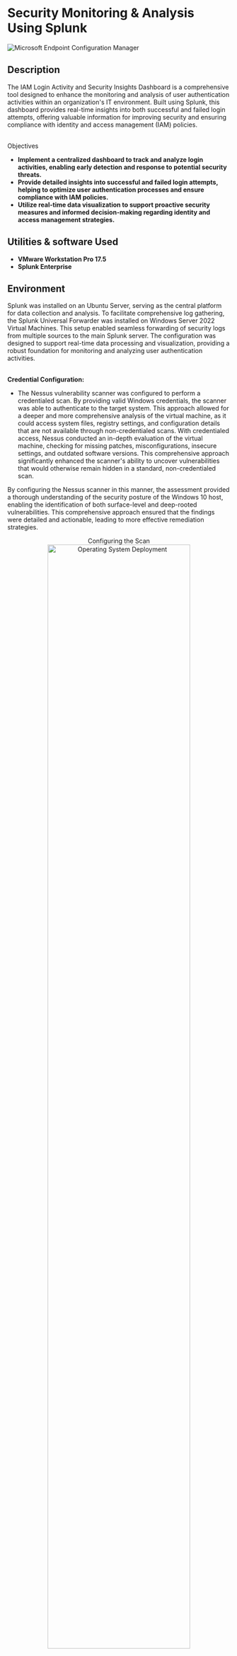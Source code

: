<h1>Security Monitoring & Analysis Using Splunk</h1>

 <img src="https://i.imgur.com/kpG6B6z.png" alt="Microsoft Endpoint Configuration Manager" class="header-image">

<h2>Description</h2>
The IAM Login Activity and Security Insights Dashboard is a comprehensive tool designed to enhance the monitoring and analysis of user authentication activities within an organization's IT environment. Built using Splunk, this dashboard provides real-time insights into both successful and failed login attempts, offering valuable information for improving security and ensuring compliance with identity and access management (IAM) policies.
<br />
<br />

Objectives
 
 - <b>Implement a centralized dashboard to track and analyze login activities, enabling early detection and response to potential security threats. </b>
 - <b>Provide detailed insights into successful and failed login attempts, helping to optimize user authentication processes and ensure compliance with IAM policies. </b>
 - <b>Utilize real-time data visualization to support proactive security measures and informed decision-making regarding identity and access management strategies. </b>


<h2>Utilities & software Used</h2>

- <b>VMware Workstation Pro 17.5</b>
- <b>Splunk Enterprise</b>

<h2>Environment</h2>
Splunk was installed on an Ubuntu Server, serving as the central platform for data collection and analysis. To facilitate comprehensive log gathering, the Splunk Universal Forwarder was installed on Windows Server 2022 Virtual Machines. This setup enabled seamless forwarding of security logs from multiple sources to the main Splunk server. The configuration was designed to support real-time data processing and visualization, providing a robust foundation for monitoring and analyzing user authentication activities.
<br />
<br />



<b>Credential Configuration:</b>
 
 - The Nessus vulnerability scanner was configured to perform a credentialed scan. By providing valid Windows credentials, the scanner was able to authenticate to the target system. This approach allowed for a deeper and more comprehensive analysis of the virtual machine, as it could access system files, registry settings, and configuration details that are not available through non-credentialed scans. With credentialed access, Nessus conducted an in-depth evaluation of the virtual machine, checking for missing patches, misconfigurations, insecure settings, and outdated software versions. This comprehensive approach significantly enhanced the scanner's ability to uncover vulnerabilities that would otherwise remain hidden in a standard, non-credentialed scan.

By configuring the Nessus scanner in this manner, the assessment provided a thorough understanding of the security posture of the Windows 10 host, enabling the identification of both surface-level and deep-rooted vulnerabilities. This comprehensive approach ensured that the findings were detailed and actionable, leading to more effective remediation strategies.

<p align="center">
Configuring the Scan <br/>
<img src="https://i.imgur.com/NDEx8CI.png" height="80%" width="80%" alt="Operating System Deployment"/>

<p align="center">
Configuring the Scan cont. <br/>
<img src="https://i.imgur.com/305bLyK.png" height="80%" width="80%" alt="Operating System Deployment"/>

 

<h2>Initial Scan </h2>
The initial scan revealed a total of 392 vulnerabilities, categorized as follows:

- <b>Critical Vulnerabilities: 33</b>


- <b>High Vulnerabilities: 119</b>


- <b>Medium, Low, and Informational Vulnerabilities: 240</b>

Missing Microsoft Security Updates:

- A substantial number of critical vulnerabilities were due to missing security updates from Microsoft. These updates are essential as they often contain patches for recently discovered security flaws that can be exploited by attackers.

- Specific examples included vulnerabilities in Windows operating system components that could allow for remote code execution, privilege escalation, and other severe impacts.

Outdated Microsoft Edge:

- Another significant portion of critical vulnerabilities was related to the outdated Microsoft Edge browser. An outdated browser can have multiple security holes that might be exploited to compromise the system.

- The identified issues included vulnerabilities that could be used for remote code execution, information disclosure, and bypassing security features.

<p align="center">
Scan 1 Vulnerabilities <br/>
<img src="https://i.imgur.com/7qPDh8p.png" height="80%" width="80%" alt="Operating System Deployment"/>

<p align="center">
Scan 1 Vulnerabilities cont. <br/>
<img src="https://i.imgur.com/pQWuBiQ.png" height="80%" width="80%" alt="Operating System Deployment"/>

<p align="center">
Scan 1 Vulnerabilities cont. <br/>
<img src="https://i.imgur.com/krWo0MR.png" height="80%" width="80%" alt="Operating System Deployment"/>








<h2>Initial Remediations </h2>
The goal was to remediate all critical and high vulnerabilities. The remediation process involved the following steps:

<b>Applying Microsoft Security Updates:</b>
- Ensure the Windows Update service was enabled and fully functional.
- Manually initiated the update process to apply all pending critical security updates.
- Configured automatic updates to ensure future updates would be applied promptly.

<b>Updating Microsoft Edge:</b>
- Downloaded and installed the latest version of Microsoft Edge from the official Microsoft website.
- Enabled automatic updates for Edge to ensure it remains up-to-date.

<b>Updating Microsoft Store Apps:</b>
- Updated all Microsoft-installed apps through the Microsoft Store, including addressing vulnerabilities in Microsoft 365 Office apps.
- This step was crucial to mitigate specific critical vulnerabilities found in these applications.

<b>Updating Microsoft Software:</b>
- Performed a comprehensive update of all Microsoft software to the latest versions.
- This included addressing critical vulnerabilities due to absent security updates across various Microsoft products.

<b>Re-scanning and Verification:</b>
- After applying the necessary updates, a re-scan was conducted using Tenable Nessus to verify that the critical and high vulnerabilities had been successfully remediated.
- The re-scan confirmed a significant reduction in the number of critical and high vulnerabilities, demonstrating the effectiveness of the remediation efforts.

<p align="center">
Nessus Suggested Remediations <br/>
<img src="https://i.imgur.com/qKCKm07.png" height="80%" width="80%" alt="Operating System Deployment"/>





<h2>Scan 2 </h2>
The second scan resulted in 124 vulnerabilities, with 1 critical vulnerability and 1 high vulnerability. The critical vulnerability was due to Microsoft Internet Explorer lacking support for new security patches. Nessus marked this vulnerability as critical because it likely contained multiple security issues. The recommended solution was to either upgrade to a supported version of Internet Explorer or disable it. I decided to disable Internet Explorer because the virtual machine already had supported and reliable versions of both Microsoft Edge and Google Chrome as web browsers. 

I disabled Internet Explorer by opening Command Prompt as an administrator and using the following command I found on [Microsoft Learn](https://learn.microsoft.com/en-us/troubleshoot/developer/browsers/installation/disable-internet-explorer-windows):
dism /online /Remove-Capability /CapabilityName:Browser.InternetExplorer~~~~0.0.11.0.


The high vulnerability was WinVerifyTrust Signature Validation CVE-2013-3900. The remote system might be vulnerable to CVE-2013-3900 due to missing or misconfigured registry keys. The recommended action, which I found through [Nessus](https://msrc.microsoft.com/update-guide/vulnerability/CVE-2013-3900), was to add "EnableCertPaddingCheck"="1" to the following registry file path: [HKEY_LOCAL_MACHINE\Software\Microsoft\Cryptography\Wintrust\Config]. 

To implement this, I added the following text to Notepad and saved it as enableAuthenticodeVerification64.reg and restarted the VM:

[HKEY_LOCAL_MACHINE\Software\Microsoft\Cryptography\Wintrust\Config]   "EnableCertPaddingCheck"="1"
[HKEY_LOCAL_MACHINE\Software\Wow6432Node\Microsoft\Cryptography\Wintrust\Config] "EnableCertPaddingCheck"="1"

<p align="center">
Scan 2 Vulnerabilities <br/>
<img src="https://i.imgur.com/UQfjpdW.png" height="80%" width="80%" alt="Operating System Deployment"/>


<h2>Final Scan </h2>
The third and final scan returned only 9 vulnerabilities, with none being critical or high.
<br />
<br />

This project demonstrated the effectiveness of using Tenable Nessus for identifying and remediating vulnerabilities on a Windows 10 virtual machine. Through a series of scans and targeted remediation actions, I successfully reduced the number of vulnerabilities from 392 to just 9, with no critical or high vulnerabilities remaining. This highlights the importance of regular vulnerability assessments and timely updates to maintain a secure IT environment.

<p align="center">
Final Scan Vulnerabilities <br/>
<img src="https://i.imgur.com/TcQPJHh.png" height="80%" width="80%" alt="Operating System Deployment"/>





<br />
<br />
</p>

<!--
 ```diff
- text in red
+ text in green
! text in orange
# text in gray
@@ text in purple (and bold)@@
```
--!>

